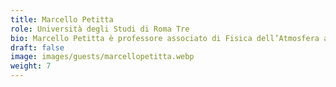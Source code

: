 ```yaml
---
title: Marcello Petitta
role: Università degli Studi di Roma Tre
bio: Marcello Petitta è professore associato di Fisica dell’Atmosfera al Dipartimento di Matematica e Fisica dell’Università Roma Tre. Formatosi al Dipartimento di Fisica dell’Università Sapienza, nella sua carriera di ricercatore si è occupato di fisica del clima, telerilevamento atmosferico, eventi meteorologici estremi, variabilità climatica e servizi climatici. Le sue competenze abbracciano i processi fisici che governano l'atmosfera e il sistema climatico, con particolare attenzione alla dinamica atmosferica, e ai tipping points. Particolarmente impegnato nella divulgazione scientifica e nella didattica, dedica grande attenzione alla comunicazione della scienza del clima e della meteorologia e alla formazione delle nuove generazioni di ricercatori.
draft: false
image: images/guests/marcellopetitta.webp
weight: 7
---
```

